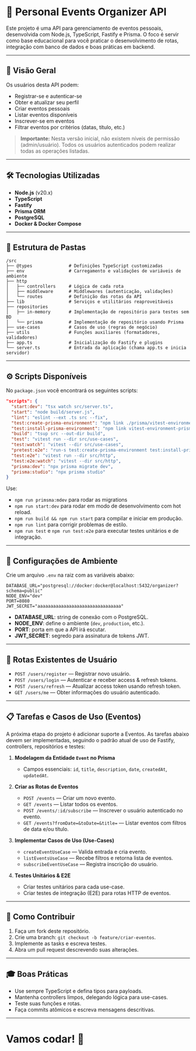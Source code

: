 ﻿# 🎉 Personal Events Organizer API

Este projeto é uma API para gerenciamento de eventos pessoais, desenvolvida com Node.js, TypeScript, Fastify e Prisma. O foco é servir como base educacional para você praticar o desenvolvimento de rotas, integração com banco de dados e boas práticas em backend.

---

## 🚀 Visão Geral

Os usuários desta API podem:

- Registrar-se e autenticar-se
- Obter e atualizar seu perfil
- Criar eventos pessoais
- Listar eventos disponíveis
- Inscrever-se em eventos
- Filtrar eventos por critérios (datas, título, etc.)

> **Importante:** Nesta versão inicial, não existem níveis de permissão (admin/usuário). Todos os usuários autenticados podem realizar todas as operações listadas.

---

## 🛠 Tecnologias Utilizadas

- **Node.js** (v20.x)
- **TypeScript**
- **Fastify**
- **Prisma ORM**
- **PostgreSQL**
- **Docker & Docker Compose**

---

## 📁 Estrutura de Pastas

```
/src
├── @types              # Definições TypeScript customizadas
├── env                 # Carregamento e validações de variáveis de ambiente
├── http
│   ├── controllers     # Lógica de cada rota
│   ├── middleware      # Middlewares (autenticação, validações)
│   └── routes          # Definição das rotas da API
├── lib                 # Serviços e utilitários reaproveitáveis
├── repositories
│   ├── in-memory       # Implementação de repositório para testes sem BD
│   └── prisma          # Implementação de repositório usando Prisma
├── use-cases           # Casos de uso (regras de negócio)
├── utils               # Funções auxiliares (formatadores, validadores)
├── app.ts              # Inicialização do Fastify e plugins
└── server.ts           # Entrada da aplicação (chama app.ts e inicia servidor)
```

---

## ⚙️ Scripts Disponíveis

No `package.json` você encontrará os seguintes scripts:

```json
"scripts": {
  "start:dev": "tsx watch src/server.ts",
  "start": "node build/server.js",
  "lint": "eslint --ext .ts src --fix",
  "test:create-prisma-environment": "npm link ./prisma/vitest-environment-prisma",
  "test:install-prisma-environment": "npm link vitest-environment-prisma",
  "build": "tsup src --out-dir build",
  "test": "vitest run --dir src/use-cases",
  "test:watch": "vitest --dir src/use-cases",
  "pretest:e2e": "run-s test:create-prisma-environment test:install-prisma-environment",
  "test:e2e": "vitest run --dir src/http",
  "test:e2e:watch": "vitest --dir src/http",
  "prisma:dev": "npx prisma migrate dev",
  "prisma:studio": "npx prisma studio"
}
```

Use:


- `npm run primsma:mdev` para rodar as migrations
- `npm run start:dev` para rodar em modo de desenvolvimento com hot reload.
- `npm run build && npm run start` para compilar e iniciar em produção.
- `npm run lint` para corrigir problemas de estilo.
- `npm run test` e `npm run test:e2e` para executar testes unitários e de integração.

---

## 🔧 Configurações de Ambiente

Crie um arquivo `.env` na raiz com as variáveis abaixo:

```dotenv
DATABASE_URL="postgresql://docker:docker@localhost:5432/organizer?schema=public"
NODE_ENV="dev"
PORT=8080
JWT_SECRET="aaaaaaaaaaaaaaaaaaaaaaaaaaaaaaaa"
```

- **DATABASE_URL**: string de conexão com o PostgreSQL.
- **NODE_ENV**: define o ambiente (`dev`, `production`, etc.).
- **PORT**: porta em que a API irá escutar.
- **JWT_SECRET**: segredo para assinatura de tokens JWT.

---

## 🔄 Rotas Existentes de Usuário

- `POST /users/register` — Registrar novo usuário.
- `POST /users/login` — Autenticar e receber access & refresh tokens.
- `POST /users/refresh` — Atualizar access token usando refresh token.
- `GET /users/me` — Obter informações do usuário autenticado.

---

## 📋 Tarefas e Casos de Uso (Eventos)

A próxima etapa do projeto é adicionar suporte a Eventos. As tarefas abaixo devem ser implementadas, seguindo o padrão atual de uso de Fastify, controllers, repositórios e testes:

1. **Modelagem da Entidade `Event` no Prisma**
   - Campos essenciais: `id`, `title`, `description`, `date`, `createdAt`, `updatedAt`.

2. **Criar as Rotas de Eventos**
   - `POST /events` — Criar um novo evento.
   - `GET /events` — Listar todos os eventos.
   - `POST /events/:id/subscribe` — Inscrever o usuário autenticado no evento.
   - `GET /events?fromDate=&toDate=&title=` — Listar eventos com filtros de data e/ou título.

3. **Implementar Casos de Uso (Use-Cases)**
   - `createEventUseCase` — Valida entrada e cria evento.
   - `listEventsUseCase` — Recebe filtros e retorna lista de eventos.
   - `subscribeEventUseCase` — Registra inscrição do usuário.

4. **Testes Unitários & E2E**
   - Criar testes unitários para cada use-case.
   - Criar testes de integração (E2E) para rotas HTTP de eventos.

---

## 🚀 Como Contribuir

1. Faça um fork deste repositório.
2. Crie uma branch: `git checkout -b feature/criar-eventos`.
3. Implemente as tasks e escreva testes.
4. Abra um pull request descrevendo suas alterações.

---

## 🎓 Boas Práticas

- Use sempre TypeScript e defina tipos para payloads.
- Mantenha controllers limpos, delegando lógica para use-cases.
- Teste suas funções e rotas.
- Faça commits atômicos e escreva mensagens descritivas.

---

# Vamos codar! 🎉


